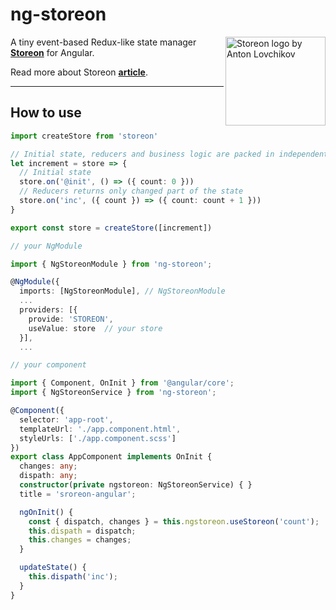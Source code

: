# ng-storeon

<img src="https://storeon.github.io/storeon/logo.svg" align="right"
     alt="Storeon logo by Anton Lovchikov" width="160" height="142">

A tiny event-based Redux-like state manager **[Storeon]** for Angular.


Read more about Storeon **[article]**.

---------------------
[Storeon]: https://github.com/storeon/storeon
[article]: https://evilmartians.com/chronicles/storeon-redux-in-173-bytes


## How to use

```typescript
import createStore from 'storeon'

// Initial state, reducers and business logic are packed in independent modules
let increment = store => {
  // Initial state
  store.on('@init', () => ({ count: 0 }))
  // Reducers returns only changed part of the state
  store.on('inc', ({ count }) => ({ count: count + 1 }))
}

export const store = createStore([increment])

// your NgModule

import { NgStoreonModule } from 'ng-storeon';

@NgModule({
  imports: [NgStoreonModule], // NgStoreonModule
  ...
  providers: [{
    provide: 'STOREON',
    useValue: store  // your store
  }],
  ...
```


```typescript
// your component

import { Component, OnInit } from '@angular/core';
import { NgStoreonService } from 'ng-storeon';

@Component({
  selector: 'app-root',
  templateUrl: './app.component.html',
  styleUrls: ['./app.component.scss']
})
export class AppComponent implements OnInit {
  changes: any;
  dispath: any;
  constructor(private ngstoreon: NgStoreonService) { }
  title = 'sroreon-angular';

  ngOnInit() {
    const { dispatch, changes } = this.ngstoreon.useStoreon('count');
    this.dispath = dispatch;
    this.changes = changes;
  }

  updateState() {
    this.dispath('inc');
  }
}

```
